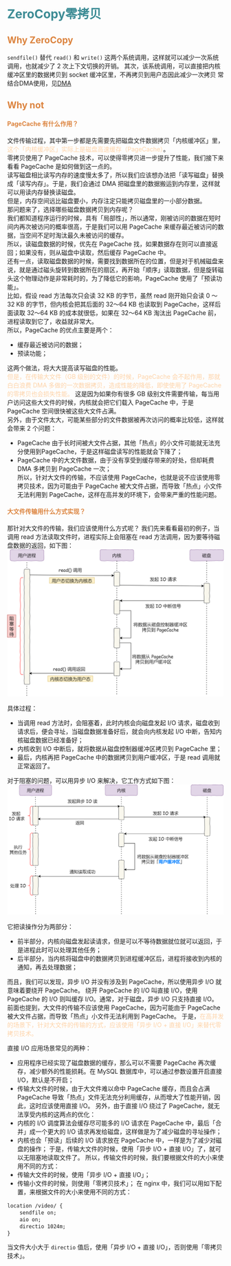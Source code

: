 # <font color="3d8c95">ZeroCopy零拷贝</font>

## <font color="dc843f">Why ZeroCopy</font>
`sendfile()` 替代 `read()` 和 `write()` 这两个系统调用，这样就可以减少一次系统调用，也就减少了 2 次上下文切换的开销。
其次，该系统调用，可以直接把内核缓冲区里的数据拷贝到 socket 缓冲区里，不再拷贝到用户态因此减少一次拷贝
常结合DMA使用，见[DMA](DMA.md)

## <font color="dc843f">Why not</font>
#### <font color="dc843f">PageCache 有什么作用？</font>
文件传输过程，其中第一步都是先需要先把磁盘文件数据拷贝「内核缓冲区」里，<font color="fed3a8">这个「内核缓冲区」实际上是磁盘高速缓存（PageCache）</font>。  
零拷贝使用了 PageCache 技术，可以使得零拷贝进一步提升了性能，我们接下来看看 PageCache 是如何做到这一点的。  
读写磁盘相比读写内存的速度慢太多了，所以我们应该想办法把「读写磁盘」替换成「读写内存」。于是，我们会通过 DMA 把磁盘里的数据搬运到内存里，这样就可以用读内存替换读磁盘。  
但是，内存空间远比磁盘要小，内存注定只能拷贝磁盘里的一小部分数据。  
那问题来了，选择哪些磁盘数据拷贝到内存呢？  
我们都知道程序运行的时候，具有「局部性」，所以通常，刚被访问的数据在短时间内再次被访问的概率很高，于是我们可以用 PageCache 来缓存最近被访问的数据，当空间不足时淘汰最久未被访问的缓存。  
所以，读磁盘数据的时候，优先在 PageCache 找，如果数据存在则可以直接返回；如果没有，则从磁盘中读取，然后缓存 PageCache 中。  
还有一点，读取磁盘数据的时候，需要找到数据所在的位置，但是对于机械磁盘来说，就是通过磁头旋转到数据所在的扇区，再开始「顺序」读取数据，但是旋转磁头这个物理动作是非常耗时的，为了降低它的影响，PageCache 使用了「预读功能」。  
比如，假设 read 方法每次只会读 32 KB 的字节，虽然 read 刚开始只会读 0 ～ 32 KB 的字节，但内核会把其后面的 32～64 KB 也读取到 PageCache，这样后面读取 32～64 KB 的成本就很低，如果在 32～64 KB 淘汰出 PageCache 前，进程读取到它了，收益就非常大。  
所以，PageCache 的优点主要是两个：  
- 缓存最近被访问的数据；
- 预读功能；
  
这两个做法，将大大提高读写磁盘的性能。  
<font color="fed3a8">但是，在传输大文件（GB 级别的文件）的时候，PageCache 会不起作用，那就白白浪费 DMA 多做的一次数据拷贝，造成性能的降低，即使使用了 PageCache 的零拷贝也会损失性能。  </font>
这是因为如果你有很多 GB 级别文件需要传输，每当用户访问这些大文件的时候，内核就会把它们载入 PageCache 中，于是 PageCache 空间很快被这些大文件占满。  
另外，由于文件太大，可能某些部分的文件数据被再次访问的概率比较低，这样就会带来 2 个问题：
- PageCache 由于长时间被大文件占据，其他「热点」的小文件可能就无法充分使用到PageCache，于是这样磁盘读写的性能就会下降了；  
- PageCache 中的大文件数据，由于没有享受到缓存带来的好处，但却耗费 DMA 多拷贝到 PageCache 一次；  
所以，针对大文件的传输，不应该使用 PageCache，也就是说不应该使用零拷贝技术，因为可能由于 PageCache 被大文件占据，而导致「热点」小文件无法利用到 PageCache，这样在高并发的环境下，会带来严重的性能问题。

#### <font color="dc843f">大文件传输用什么方式实现？</font>
那针对大文件的传输，我们应该使用什么方式呢？
我们先来看看最初的例子，当调用 read 方法读取文件时，进程实际上会阻塞在 read 方法调用，因为要等待磁盘数据的返回，如下图：
![alt text](block_IO.png)

具体过程：
- 当调用 read 方法时，会阻塞着，此时内核会向磁盘发起 I/O 请求，磁盘收到请求后，便会寻址，当磁盘数据准备好后，就会向内核发起 I/O 中断，告知内核磁盘数据已经准备好；
- 内核收到 I/O 中断后，就将数据从磁盘控制器缓冲区拷贝到 PageCache 里；
- 最后，内核再把 PageCache 中的数据拷贝到用户缓冲区，于是 read 调用就正常返回了。

对于阻塞的问题，可以用异步 I/O 来解决，它工作方式如下图：
![alt text](async_IO.png)

它把读操作分为两部分：
- 前半部分，内核向磁盘发起读请求，但是可以不等待数据就位就可以返回，于是进程此时可以处理其他任务；
- 后半部分，当内核将磁盘中的数据拷贝到进程缓冲区后，进程将接收到内核的通知，再去处理数据；
  
而且，我们可以发现，异步 I/O 并没有涉及到 PageCache，所以使用异步 I/O 就意味着要绕开 PageCache。
绕开 PageCache 的 I/O 叫直接 I/O，使用 PageCache 的 I/O 则叫缓存 I/O。通常，对于磁盘，异步 I/O 只支持直接 I/O。
前面也提到，大文件的传输不应该使用 PageCache，因为可能由于 PageCache 被大文件占据，而导致「热点」小文件无法利用到 PageCache。
于是，<font color="fed3a8">在高并发的场景下，针对大文件的传输的方式，应该使用「异步 I/O + 直接 I/O」来替代零拷贝技术。</font>

直接 I/O 应用场景常见的两种：
- 应用程序已经实现了磁盘数据的缓存，那么可以不需要 PageCache 再次缓存，减少额外的性能损耗。在 MySQL 数据库中，可以通过参数设置开启直接 I/O，默认是不开启；
- 传输大文件的时候，由于大文件难以命中 PageCache 缓存，而且会占满 PageCache 导致「热点」文件无法充分利用缓存，从而增大了性能开销，因此，这时应该使用直接 I/O。
另外，由于直接 I/O 绕过了 PageCache，就无法享受内核的这两点的优化：
- 内核的 I/O 调度算法会缓存尽可能多的 I/O 请求在 PageCache 中，最后「合并」成一个更大的 I/O 请求再发给磁盘，这样做是为了减少磁盘的寻址操作；
- 内核也会「预读」后续的 I/O 请求放在 PageCache 中，一样是为了减少对磁盘的操作；
于是，传输大文件的时候，使用「异步 I/O + 直接 I/O」了，就可以无阻塞地读取文件了。
所以，传输文件的时候，我们要根据文件的大小来使用不同的方式：
- 传输大文件的时候，使用「异步 I/O + 直接 I/O」；
- 传输小文件的时候，则使用「零拷贝技术」；
在 nginx 中，我们可以用如下配置，来根据文件的大小来使用不同的方式：
```
location /video/ { 
    sendfile on; 
    aio on; 
    directio 1024m; 
}
```
当文件大小大于 `directio` 值后，使用「异步 I/O + 直接 I/O」，否则使用「零拷贝技术」。